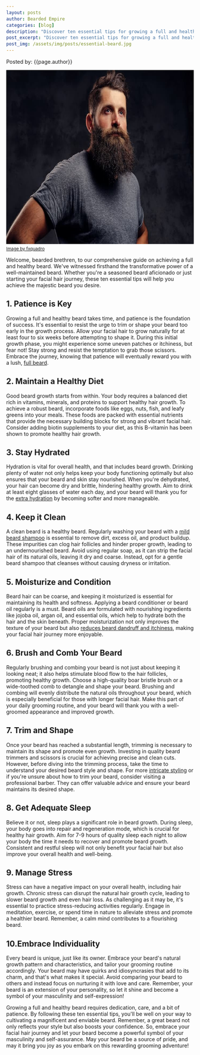 ```yaml
---
layout: posts
author: Bearded Empire
categories: [blog]
description: "Discover ten essential tips for growing a full and healthy beard in this comprehensive guide. From practicing patience during early growth to embracing individuality, this article covers diet, hydration, grooming, trimming, and stress management. With these practical insights, readers can embark on a rewarding facial hair journey, showcasing a well-groomed, confident, and enviable beard."
post_excerpt: "Discover ten essential tips for growing a full and healthy beard in this comprehensive guide. From practicing patience during early growth to embracing individuality, this article covers diet, hydration, grooming, trimming, and stress management. With these practical insights, readers can embark on a rewarding facial hair journey, showcasing a well-groomed, confident, and enviable beard."
post_img: /assets/img/posts/essential-beard.jpg
---
```


Posted by: {{page.author}}

<p class="text-right">
<img src="/assets/img/posts/essential-beard.jpg" alt="Man with a healthy beard" class="post-img" width="700" height="467">
<small class="text-right"><a href="https://www.freepik.com/free-photo/close-up-portrait-hipster-with-full-beard-stylish-haircut-dressed-gray-t-shirt-stands-studio-dark-background_27481153.htm" rel="nofollow" target="_blank">Image by fxquadro</a></small>
</p>

Welcome, bearded brethren, to our comprehensive guide on achieving a full and healthy beard. We've witnessed firsthand the transformative power of a well-maintained beard. Whether you're a seasoned beard aficionado or just starting your facial hair journey, these ten essential tips will help you achieve the majestic beard you desire.

## 1. Patience is Key

Growing a full and healthy beard takes time, and patience is the foundation of success. It's essential to resist the urge to trim or shape your beard too early in the growth process. Allow your facial hair to grow naturally for at least four to six weeks before attempting to shape it. During this initial growth phase, you might experience some uneven patches or itchiness, but fear not! Stay strong and resist the temptation to grab those scissors. Embrace the journey, knowing that patience will eventually reward you with a lush, <a href="https://livebearded.com/?rfsn=7126401.6518d8&utm_source=refersion&utm_medium=affiliate&utm_campaign=7126401.6518d8" target="_blank" rel="sponsored">full beard</a>.

## 2. Maintain a Healthy Diet

Good beard growth starts from within. Your body requires a balanced diet rich in vitamins, minerals, and proteins to support healthy hair growth. To achieve a robust beard, incorporate foods like eggs, nuts, fish, and leafy greens into your meals. These foods are packed with essential nutrients that provide the necessary building blocks for strong and vibrant facial hair. Consider adding biotin supplements to your diet, as this B-vitamin has been shown to promote healthy hair growth.

## 3. Stay Hydrated

Hydration is vital for overall health, and that includes beard growth. Drinking plenty of water not only helps keep your body functioning optimally but also ensures that your beard and skin stay nourished. When you're dehydrated, your hair can become dry and brittle, hindering healthy growth. Aim to drink at least eight glasses of water each day, and your beard will thank you for the <a href="https://baronialbeard.com/beardedempire" target="_blank" rel="sponsored">extra hydration</a> by becoming softer and more manageable.

## 4. Keep it Clean

A clean beard is a healthy beard. Regularly washing your beard with a <a href="https://beardedveteransclub.com?sca_ref=3255839.NUKJ5ScKZA" target="_blank" rel="sponsored">mild beard shampoo</a> is essential to remove dirt, excess oil, and product buildup. These impurities can clog hair follicles and hinder proper growth, leading to an undernourished beard. Avoid using regular soap, as it can strip the facial hair of its natural oils, leaving it dry and coarse. Instead, opt for a gentle beard shampoo that cleanses without causing dryness or irritation.

## 5. Moisturize and Condition

Beard hair can be coarse, and keeping it moisturized is essential for maintaining its health and softness. Applying a beard conditioner or beard oil regularly is a must. Beard oils are formulated with nourishing ingredients like jojoba oil, argan oil, and essential oils, which help to hydrate both the hair and the skin beneath. Proper moisturization not only improves the texture of your beard but also <a href="https://madvikingbeard.com/beardedempire" target="_blank" rel="sponsored">reduces beard dandruff and itchiness</a>, making your facial hair journey more enjoyable.

## 6. Brush and Comb Your Beard

Regularly brushing and combing your beard is not just about keeping it looking neat; it also helps stimulate blood flow to the hair follicles, promoting healthy growth. Choose a high-quality boar bristle brush or a wide-toothed comb to detangle and shape your beard. Brushing and combing will evenly distribute the natural oils throughout your beard, which is especially beneficial for those with longer facial hair. Make this part of your daily grooming routine, and your beard will thank you with a well-groomed appearance and improved growth.

## 7. Trim and Shape

Once your beard has reached a substantial length, trimming is necessary to maintain its shape and promote even growth. Investing in quality beard trimmers and scissors is crucial for achieving precise and clean cuts. However, before diving into the trimming process, take the time to understand your desired beard style and shape. For more <a href="https://www.myartiusman.com/582.html" target="_blank" rel="sponsored">intricate styling</a> or if you're unsure about how to trim your beard, consider visiting a professional barber. They can offer valuable advice and ensure your beard maintains its desired shape.

## 8. Get Adequate Sleep

Believe it or not, sleep plays a significant role in beard growth. During sleep, your body goes into repair and regeneration mode, which is crucial for healthy hair growth. Aim for 7-9 hours of quality sleep each night to allow your body the time it needs to recover and promote beard growth. Consistent and restful sleep will not only benefit your facial hair but also improve your overall health and well-being.

## 9. Manage Stress

Stress can have a negative impact on your overall health, including hair growth. Chronic stress can disrupt the natural hair growth cycle, leading to slower beard growth and even hair loss. As challenging as it may be, it's essential to practice stress-reducing activities regularly. Engage in meditation, exercise, or spend time in nature to alleviate stress and promote a healthier beard. Remember, a calm mind contributes to a flourishing beard.

## 10.Embrace Individuality

Every beard is unique, just like its owner. Embrace your beard's natural growth pattern and characteristics, and tailor your grooming routine accordingly. Your beard may have quirks and idiosyncrasies that add to its charm, and that's what makes it special. Avoid comparing your beard to others and instead focus on nurturing it with love and care. Remember, your beard is an extension of your personality, so let it shine and become a symbol of your masculinity and self-expression!

Growing a full and healthy beard requires dedication, care, and a bit of patience. By following these ten essential tips, you'll be well on your way to cultivating a magnificent and enviable beard. Remember, a great beard not only reflects your style but also boosts your confidence. So, embrace your facial hair journey and let your beard become a powerful symbol of your masculinity and self-assurance. May your beard be a source of pride, and may it bring you joy as you embark on this rewarding grooming adventure!
